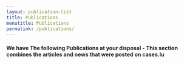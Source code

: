 ```yaml
---
layout: publication-list
title: Publications
menutitle: Publications
permalink: /publications/
---
```

<h4 class="description-article">We have The following Publications at your disposal - This section combines the articles and news that were posted on cases.lu</h4>
